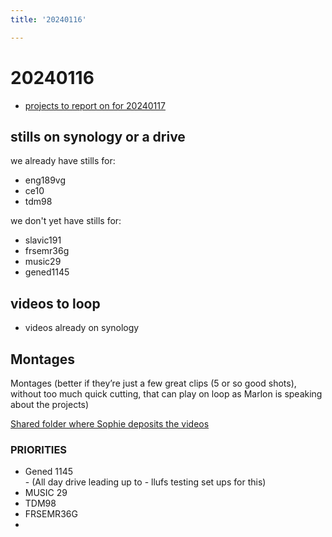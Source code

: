 ```yaml
---
title: '20240116'

---
```


# 20240116
* [projects to report on for 20240117](/05o5s_A4SWybFRZE2Lj_2w)


## stills on synology or a drive
we already have stills for:
* eng189vg 
* ce10
* tdm98

we don't yet have stills for:
* slavic191
* frsemr36g
* music29
* gened1145

## videos to loop
* videos already on synology

## Montages
Montages (better if they’re just a few great clips (5 or so good shots), without too much quick cutting, that can play on loop as Marlon is speaking about the projects)

[Shared folder where Sophie deposits the videos](https://drive.google.com/drive/u/0/folders/1V629rZtXJxL1nQdDlJUPdRNEHHktUSib)

### PRIORITIES
-    Gened 1145  
    -    (All day drive leading up to - llufs testing set ups for this)
-    MUSIC 29
-    TDM98
-    FRSEMR36G
-    

